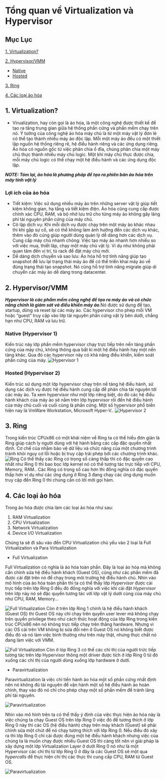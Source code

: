 # Tổng quan về Virtualization và Hypervisor
## Mục Lục
 [1. Virtualization?](#Virtualization)

 [2. Hypervisor/VMM](#Hypervisor/VMM)

- [Native](#Native)
- [Hosted](#Hosted)

[3. Ring](#Ring)

[4. Các loại ảo hóa](#cacloaiaohoa)
<a name="Virtualization"></a>
## 1. Virtualization?
-   Virualization, hay còn gọi là ảo hóa, là một công nghệ được thiết kế để tạo ra tầng trung gian giữa hệ thống phần cứng và phần mềm chạy trên nó. Ý tưởng của công nghệ ảo hóa máy chủ là từ một máy vật lý đơn lẻ có thể tạo thành nhiều máy ảo độc lập. Mỗi một máy ảo đều có một thiết lập nguồn hệ thống riêng rẽ, hệ điều hành riêng và các ứng dụng riêng. Ảo hóa có nguồn gốc từ việc phân chia ổ đĩa, chúng phân chia một máy chủ thực thành nhiều máy chủ logic. Một khi máy chủ thực được chia, mỗi máy chủ logic có thể chạy một hệ điều hành và các ứng dụng độc lập.

***NOTE: Tóm lại, ảo hóa là phương pháp để tạo ra phiên bản ảo hóa trên máy tính vật lý***
### Lợi ích của ảo hóa

-   Tiết kiệm: Việc sử dụng nhiều máy ảo trên những server vật lý giúp tiết kiệm không gian, hạ tầng và tiết kiệm điện. Ảo hóa cũng cung cấp được chính xác CPU, RAM, và bộ nhớ lưu trữ cho từng máy ảo không gây lãng phí tài nguyên phần cứng của máy chủ.
-   Cô lập dịch vụ: Khi mỗi dịch vụ được chạy trên một máy ảo khác nhau thì khi gặp sự cố, sẽ có thể không làm ảnh hưởng đến các dịch vụ khác, thêm vào đó cúng giúp người dùng quản lý dễ dàng hơn các dịch vụ.
Cung cấp máy chủ nhanh chóng: Việc tạo máy ảo nhanh hơn nhiều so với việc mua, thiết lâp, chạy một máy chủ vật lý. Ví dụ như không phải quan tâm đến vị trí, tủ rack để đặt máy chủ mới.
- Dễ dàng dịch chuyển và sao lưu: Ảo hóa hỗ trợ tính năng giúp tạo snapshot để lưu lại trạng thái máy ảo để có thể triển khai máy ảo về đúng trạng thái tạo snapshot. Nó cũng hỗ trợ tính năng migrate giúp di chuyển các máy ảo dễ dàng trong datacenter.


<a name="Hypervisor/VMM"></a>
## 2. Hypervisor/VMM
***Hypervisor là các phầm mềm công nghệ để tạo ra máy ảo và có chức năng chính là giám sát và điều khiển máy ảo***.Nó được sử dụng để tạo, startup, dừng và reset lại các máy ảo. Các hypervisor cho phép mỗi VM hoặc “guest” truy cập vào lớp tài nguyên phần cứng vật lý bên dưới, chẳng hạn như CPU, RAM và lưu trữ.


<a name="Native"></a>
### Native (Hypervisor 1)
Kiến trúc này lớp phần mềm hypervisor chạy trực tiếp trên nền tảng phần cứng của máy chủ, không thông qua bất kì một hệ điều hành hay một nền tảng khác. Qua đó các hypervisor này có khả năng điều khiển, kiểm soát phần cứng của máy.
![Hypervisor 1](https://i.imgur.com/usHF9PR.png)
<a name="Hosted"></a>
### Hosted (Hypervisor 2)
Kiến trúc sử dụng một lớp hypervisor chạy trên nề tảng hệ điều hành, sử dụng các dịch vụ được hệ điều hành cung cấp để phân chia tài nguyên tới các máy ảo. Ta xem hypervisor như một lớp riêng biệt, do đó các hệ điều hành khách của máy ảo sẽ nằm trên lớp hypervisor rồi đến hệ điều hành của máy chủ cuối và cuối cùng là phần cứng. Một số hypervisor phổ biến hiện nay là VmWare Workstation, Microsoft Hyper-V..
![Hypervisor 2](https://i.imgur.com/tREIUT5.png)
<a name="Ring"></a>
## 3. Ring
Trong kiến trúc CPUx86 có một khái niệm về Ring ta có thể hiểu đơn giản là Ring giúp cách ly người dùng với hệ hành bằng các cấp đặc quyền nhất định. Cơ chế của nhằm bảo vệ dữ liệu và chức năng của một chương trình tránh khỏi nguy cơ lỗi hoặc bị truy cập trái phép bởi các chương trình khác.
![Ring](https://i.imgur.com/EaILVBA.png)
Có thể thấy các Ring có trọng số càng thấp thì có đặc quyền cao nhất như Ring 0 thì bao bọc lớp kernel nó có thể tương tác trực tiếp với CPU, Memory, RAM..
Các Ring có trọng số cao hơn thì đồng nghĩa có đặc quyền thấp hơn ví dụ như các ứng dụng ở Ring 3 đang chạy các ứng dụng muốn truy cập đến Ring 0 thì chúng cần có lời mời gọi hàm.
<a name="cacloaiaohoa"></a>
## 4. Các loại ảo hóa
Trong ảo hóa được chia làm các loại ảo hóa như sau:
1. RAM Virtualization
2. CPU Virtualization
3. Network Virtualization
4. Device I/O Virtualization

Chúng ta sẽ đi sâu vào đến CPU Virtualization chủ yếu vào 2 loại là
Full Virtualization và Para Virtualization
-  Full Virtualization

Full Virtualization có nghĩa là ảo hóa toàn phần. Đây là loại ảo hóa mà không cần chỉnh sửa hệ điều hành khách (Guest OS), cũng như các phần mềm đã được cài đặt trên nó để chạy trong môi trường hệ điều hành chủ. Nhìn vào mô hình của ảo hóa toàn phần thì ta có thể thấy lớp *Hypervisor* được cài trực tiếp trên lớp Ring 0 đều đó đồng nghĩa với việc khi cài đặt *Hypervisor* trên lớp này nó sẽ đặc quyền tương tác với lớp vật lý dưới cùng của máy chủ như CPU, RAM, Memory...

 ![Full Virtualization](https://i.imgur.com/xam2zt0.png)
 Còn ở trên lớp Ring 1 chính là hệ điều hành khách (Guest OS) thì Guest OS này chỉ chạy trên quyền user lever mà không chạy trên quyền privilege theo như cách thức hoạt động của lớp Ring trong kiến trúc CPUx86 nên nó không trực tiếp chạy trên thằng hardware. Nhưng vì các OS cài trên VM không bị sửa đổi nên ở Guest OS nó không biết được điều đó và nó làm việc bình thường như trên máy thật, nhưng thực chất nó đang làm việc với VMM.

 ![Full Virtualization](https://i.imgur.com/3tk2SMx.png)
 Còn ở lóp Ring 3 có thể các chỉ thị của người trức tiếp tương tác trên lớp Hypervisor thông một driver được tích ở lớp Ring 0 từ đó xuống các chỉ thị của người dùng xuống lớp hardware ở dưới.

 -  Paravirtualization

Paravirtualization là việc chỉ tiến hành ảo hóa một số phần cứng nhất định nên nó không đủ tài nguyên để vận hành một số hệ điều hành ảo hoàn chỉnh, thay vào đó nó chỉ cho phép chạy một số phần mềm để tránh lãng phí tài nguyên.

![Paravirtualization](https://i.imgur.com/jasCKEJ.png)

Nhìn vào mô hình trên ta có thể thấy ý định của việc thực hiện ảo hóa này là việc chúng ta chạy Guest OS trên lớp Ring 0 việc đó để tương thích ở lớp Ring 0 này thì các OS (hệ điều hành) chạy trên máy khách (Guest) sẽ phải chỉnh sửa một chút để nó chạy tương thích với lớp Ring 0. Nếu điều đó xảy ra thì lớp Ring 0 chỉ cài được đúng một hệ điều hành khách nhưng việc của chúng ta là muốn chạy được nhiều Guest OS thì càng tốt nên vì giải pháp là xây dựng một lớp Virtualization Layer ở dưới Ring 0 nó như là một Hypervisor các chỉ thị từ lớp Ring 0 ở đây là các Guest OS sẽ một qua *hypercalls* để thực hiện chỉ thị các thực thi cung cấp CPU, RAM từ Guest OS.

![Paravirtualization](https://i.imgur.com/NuVsylW.png)